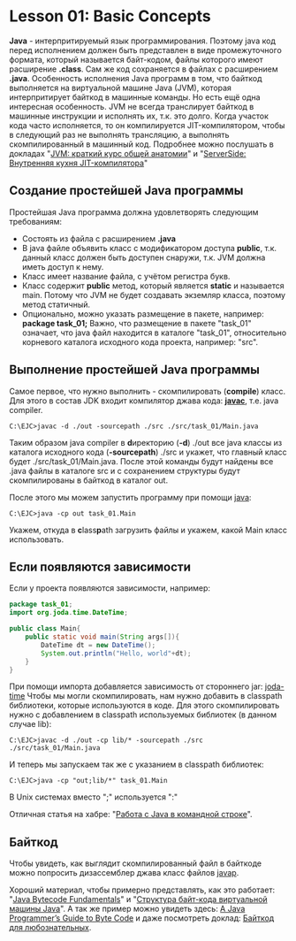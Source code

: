 # Lesson 01: Basic Concepts
**Java** - интерпритируемый язык программирования. Поэтому java код перед исполнением должен быть представлен в виде промежуточного формата, который называется байт-кодом, файлы которого имеют расширение **.class**.
Сам же код сохраняется в файлах с расширением **.java**.
Особенность исполнения Java программ в том, что байткод выполняется на виртуальной машине Java (JVM), которая интерпритирует байткод в машинные команды.
Но есть ещё одна интересная особенность. JVM не всегда транслирует байткод в машинные инструкции и исполнять их, т.к. это долго. Когда участок кода часто исполняется, то он компилируется JIT-компилятором, чтобы в следующий раз не выполнять трансляцию, а выполнять скомпилированный в машинный код.
Подробнее можно послушать в докладах "[JVM: краткий курс общей анатомии](https://www.youtube.com/watch?v=JbLClSMRK_I)" и "[ServerSide: Внутренняя кухня JIT-компилятора](https://www.youtube.com/watch?v=HreePIBctXY)"

## Создание простейшей Java программы
Простейшая Java программа должна удовлетворять следующим требованиям:
- Состоять из файла с расширением **.java**
- В java файле объявить класс с модификатором доступа **public**, т.к. данный класс должен быть доступен снаружи, т.к. JVM должна иметь доступ к нему.
- Класс имеет название файла, с учётом регистра букв.
- Класс содержит **public** метод, который является **static** и называется main. Потому что JVM не будет создавать экземляр класса, поэтому метод статичный.
- Опционально, можно указать размещение в пакете, например: **package task_01;**
Важно, что размещение в пакете "task_01" означает, что java файл находится в каталоге "task_01", относительно корневого каталога исходного кода проекта, например: "src".

## Выполнение простейшей Java программы
Самое первое, что нужно выполнить - скомпилировать (**compile**) класс.
Для этого в состав JDK входит компилятор джава кода: **[javac](http://docs.oracle.com/javase/8/docs/technotes/tools/windows/javac.html)**, т.е. java compiler.
```
C:\EJC>javac -d ./out -sourcepath ./src ./src/task_01/Main.java
```
Таким образом java compiler в **d**иректорию (**-d**) ./out все java классы из каталога исходного кода (**-sourcepath**) ./src и укажет, что главный класс будет ./src/task_01/Main.java.
После этой команды будут найдены все .java файлы в каталоге src и с сохранением структуры будут скомпилированы в байткод в каталог out.

После этого мы можем запустить программу при помощи [java](http://docs.oracle.com/javase/7/docs/technotes/tools/windows/java.html):
```
C:\EJC>java -cp out task_01.Main
```
Укажем, откуда в **c**lass**p**ath загрузить файлы и укажем, какой Main класс использовать.

## Если появляются зависимости
Если у проекта появляются зависимости, например:
```java
package task_01;
import org.joda.time.DateTime;

public class Main{
	public static void main(String args[]){
		DateTime dt = new DateTime();
		System.out.println("Hello, world"+dt);
	}
}
```
При помощи импорта добавляется зависимость от стороннего jar: [joda-time](https://mvnrepository.com/artifact/joda-time/joda-time/2.9.9)
Чтобы мы могли скомпилировать, нам нужно добавить в classpath библиотеки, которые используются в коде. Для этого скомпилировать нужно с добавлением в classpath используемых библиотек (в данном случае lib):
```
C:\EJC>javac -d ./out -cp lib/* -sourcepath ./src ./src/task_01/Main.java
```
И теперь мы запускаем так же с указанием в classpath библиотек:
```
C:\EJC>java -cp "out;lib/*" task_01.Main
```
В Unix системах вместо ";" используется ":"

Отличная статья на хабре: "[Работа с Java в командной строке](https://habrahabr.ru/post/125210)".

## Байткод
Чтобы увидеть, как выглядит скомпилированный файл в байткоде можно попросить дизассемблер джава класс файлов [javap](http://docs.oracle.com/javase/8/docs/technotes/tools/windows/javap.html).

Хороший материал, чтобы примерно представлять, как это работает: "[Java Bytecode Fundamentals](https://habrahabr.ru/post/111456/)" и "[Структура байт-кода виртуальной машины Java](https://habrahabr.ru/post/69797/)". А так же пример можно увидеть здесь: [A Java Programmer’s Guide to Byte Code](https://www.beyondjava.net/blog/java-programmers-guide-java-byte-code/) и даже посмотреть доклад: [Байткод для любознательных](https://www.youtube.com/watch?v=YtFT9vJG2lw).